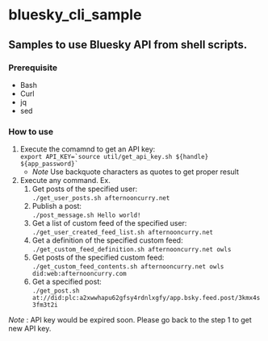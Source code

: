 # bluesky_cli_sample

## Samples to use Bluesky API from shell scripts.

### Prerequisite
- Bash
- Curl
- jq
- sed

### How to use

1. Execute the comamnd to get an API key:  
    ```export API_KEY=`source util/get_api_key.sh ${handle} ${app_password}` ```
    - *Note* Use backquote characters as quotes to get proper result
1. Execute any command. Ex.
    1. Get posts of the specified user:  
        `./get_user_posts.sh afternooncurry.net`
    1. Publish a post:  
        `./post_message.sh Hello world!`
    1. Get a list of custom feed of the specified user:  
        `./get_user_created_feed_list.sh afternooncurry.net`
    1. Get a definition of the specified custom feed:  
        `./get_custom_feed_definition.sh afternooncurry.net owls`
    1. Get posts of the specified custom feed:  
        `./get_custom_feed_contents.sh afternooncurry.net owls did:web:afternooncurry.com`
    1. Get a specified post:  
        `./get_post.sh at://did:plc:a2xwwhapu62gfsy4rdnlxgfy/app.bsky.feed.post/3kmx4s3fm3t2i`

*Note* : API key would be expired soon. Please go back to the step 1 to get new API key.